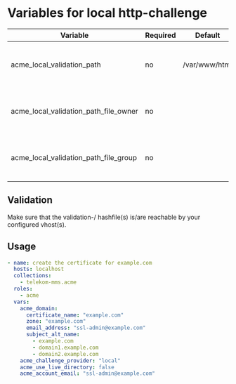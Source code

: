 # Variables for local http-challenge

| Variable                              | Required | Default       | Description
|---------------------------------------|----------|---------------|------------
| acme_local_validation_path            | no       | /var/www/html | Path where the validation-/ hashfiles get created
| acme_local_validation_path_file_owner | no       |               | User who owns the validation-/ hash- files and path
| acme_local_validation_path_file_group | no       |               | Group who owns the validation-/ hash- files and path

## Validation

Make sure that the validation-/ hashfile(s) is/are reachable by your configured vhost(s).

## Usage

```yaml
- name: create the certificate for example.com
  hosts: localhost
  collections:
    - telekom-mms.acme
  roles:
    - acme
  vars:
    acme_domain:
      certificate_name: "example.com"
      zone: "example.com"
      email_address: "ssl-admin@example.com"
      subject_alt_name:
        - example.com
        - domain1.example.com
        - domain2.example.com
    acme_challenge_provider: "local"
    acme_use_live_directory: false
    acme_account_email: "ssl-admin@example.com"
```
